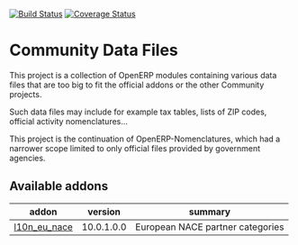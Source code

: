 [![Build Status](https://travis-ci.org/OCA/community-data-files.svg?branch=10.0)](https://travis-ci.org/OCA/community-data-files)
[![Coverage Status](https://coveralls.io/repos/OCA/community-data-files/badge.png?branch=10.0)](https://coveralls.io/r/OCA/community-data-files?branch=10.0)

Community Data Files
====================


This project is a collection of OpenERP modules containing various data files
that are too big to fit the official addons or the other Community projects.

Such data files may include for example tax tables, lists of ZIP codes,
official activity nomenclatures...

This project is the continuation of OpenERP-Nomenclatures, which had a narrower
scope limited to only official files provided by government agencies.

[//]: # (addons)
Available addons
----------------
addon | version | summary
--- | --- | ---
[l10n_eu_nace](l10n_eu_nace/) | 10.0.1.0.0 | European NACE partner categories

[//]: # (end addons)
